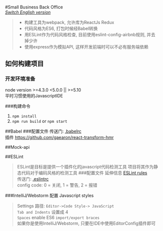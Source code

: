 #Small Business Back Office  
_[Switch English version](./README.md)_  
>* 构建工具为webpack, 允许库为ReactJs Redux  
>* 代码风格为ES6, 打包时候经Babel转换  
>* 用ESLint作为代码风格检查, 目前使用eslint-config-airbnb规则, 并去掉少许  
>* 使用express作为模拟API, 这样开发前端时可以不必有服务端依赖

## 如何构建项目
### 开发环境准备
node version >=4.3.0 <5.0.0 || >=5.10  
平时习惯使用的JavascriptIDE

###构建命令
1. `npm install`  
2. `npm run build` or `npm start`  


##Babel
###配置文件
传送门: [.babelrc](./.babelrc)  
插件 https://github.com/gaearon/react-transform-hmr  


##Mock-api


##ESLint
>ESLint是目标是提供一个插件化的javascript代码检测工具
项目将其作为静态代码对于编码风格的检测工具
###配置文件
延伸信息 [ESLint rules](http://eslint.cn/docs/rules/)  
传送门: [.eslintrc](./.eslintrc)  
config code: 0 = 关闭, 1 = 警告, 2 = 报错

###IntelliJ/Webstorm 配置 Javascript styles
>Settings 路径: `Editor->Code Style-> JavaScript`  
`Tab and Indents` 设置成 4  
`Spaces`  enable ES6 `import/export braces`  
如果你是使用IntelliJ/Webstorm, 只要在IDE中使用EditorConfig插件即可 

